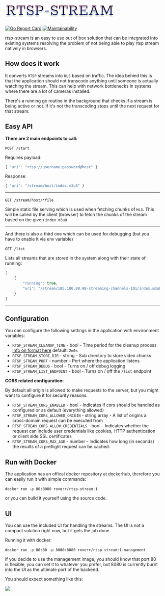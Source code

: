 # <img src="./rtsp-stream.png"/>

[![Go Report Card](https://goreportcard.com/badge/github.com/Roverr/rtsp-stream)](https://goreportcard.com/report/github.com/Roverr/rtsp-stream)
 [![Maintainability](https://api.codeclimate.com/v1/badges/202152e83296250ab527/maintainability)](https://codeclimate.com/github/Roverr/rtsp-stream/maintainability)


rtsp-stream is an easy to use out of box solution that can be integrated into existing systems resolving the problem of not being able to play rtsp stream natively in browsers. 

## How does it work
It converts `RTSP` streams into `HLS` based on traffic. The idea behind this is that the application should not transcode anything until someone is actually watching the stream. This can help with network bottlenecks in systems where there are a lot of cameras installed.

There's a running go routine in the background that checks if a stream is being active or not. If it's not the transcoding stops until the next request for that stream.

## Easy API
**There are 2 main endpoints to call:**

`POST /start`

Requires payload:
```js
{ "uri": "rtsp://username:password@host" }
```

Response:
```js
{ "uri": "/stream/host/index.m3u8" }
```
<hr>

`GET /stream/host/*file`

Simple static file serving which is used when fetching chunks of `HLS`. This will be called by the client (browser) to fetch the chunks of the stream based on the given `index.m3u8`
<hr>
And there is also a third one which can be used for debugging (but you have to enable it via env variable)

`GET /list`

Lists all streams that are stored in the system along with their state of running:
```js
[
    {
        "running": true,
        "uri": "/stream/185.180.88.98-streaming-channels-101/index.m3u8"
    }
]
``` 
<hr>

## Configuration

You can configure the following settings in the application with environment variables:

* `RTSP_STREAM_CLEANUP_TIME` - bool - Time period for the cleanup process [info on format here](https://golang.org/pkg/time/#ParseDuration) default: `2m0s`
* `RTSP_STREAM_STORE_DIR` - string - Sub directory to store video chunks
* `RTSP_STREAM_PORT` - number - Port where the application listens
* `RTSP_STREAM_DEBUG` - bool - Turns on / off debug logging
* `RTSP_STREAM_LIST_ENDPOINT` - bool - Turns on / off the `/list` endpoint

**CORS related configuration:**

By default all origin is allowed to make requests to the server, but you might want to configure it for security reasons.
* `RTSP_STREAM_CORS_ENABLED` - bool - Indicates if cors should be handled as configured or as default (everything allowed)
* `RTSP_STREAM_CORS_ALLOWED_ORIGIN` - string array - A list of origins a cross-domain request can be executed from
* `RTSP_STREAM_CORS_ALLOW_CREDENTIALS` - bool - Indicates whether the request can include user credentials like cookies, HTTP authentication or client side SSL certificates
* `RTSP_STREAM_CORS_MAX_AGE` - number - Indicates how long (in seconds) the results of a preflight request can be cached.

## Run with Docker
The application has an offical docker repository at dockerhub, therefore you can easily run it with simple commands:

`docker run -p 80:8080 roverr/rtsp-stream:1`

or you can build it yourself using the source code.

## UI

You can use the included UI for handling the streams. The UI is not a compact solution right now, but it gets the job done.

Running it with docker:

`docker run -p 80:80 -p 8080:8080 roverr/rtsp-stream:1-management`

If you decide to use the management image, you should know that port 80 is flexible, you can set it to whatever you prefer, but 8080 is currently burnt into the UI as the ultimate port of the backend.

You should expect something like this:


<img src="./ui.gif"/>
